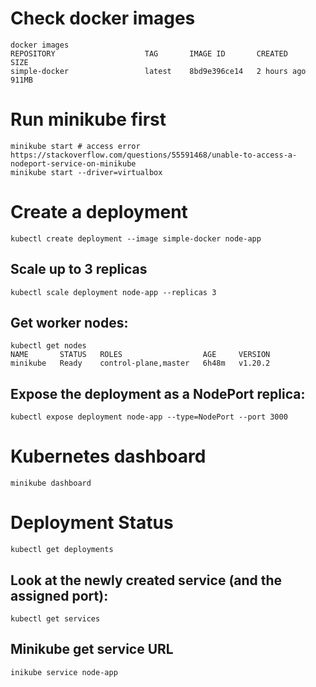# Check docker images
```
docker images
REPOSITORY                    TAG       IMAGE ID       CREATED        SIZE
simple-docker                 latest    8bd9e396ce14   2 hours ago    911MB
```
# Run minikube first
```
minikube start # access error https://stackoverflow.com/questions/55591468/unable-to-access-a-nodeport-service-on-minikube
minikube start --driver=virtualbox 
```

# Create a deployment
```
kubectl create deployment --image simple-docker node-app
```
## Scale up to 3 replicas

```
kubectl scale deployment node-app --replicas 3
```
## Get worker nodes: 
```
kubectl get nodes
NAME       STATUS   ROLES                  AGE     VERSION
minikube   Ready    control-plane,master   6h48m   v1.20.2
```
## Expose the deployment as a NodePort replica: 
```
kubectl expose deployment node-app --type=NodePort --port 3000
```
# Kubernetes dashboard
```
minikube dashboard
```

# Deployment Status
```
kubectl get deployments
```

## Look at the newly created service (and the assigned port): 
```
kubectl get services
```
## Minikube get service URL
```
inikube service node-app
```